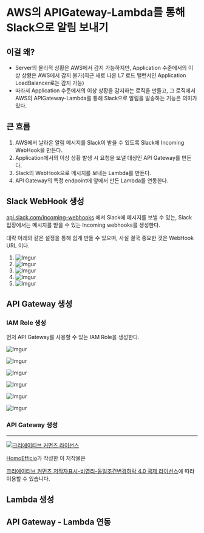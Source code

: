 # AWS의 APIGateway-Lambda를 통해 Slack으로 알림 보내기

## 이걸 왜?

- Server의 물리적 상황은 AWS에서 감지 가능하지만, Application 수준에서의 이상 상황은 AWS에서 감지 불가(최근 새로 나온 L7 로드 밸런서인 Application LoadBalancer로는 감지 가능)
- 따라서 Application 수준에서의 이상 상황을 감지하는 로직을 만들고, 그 로직에서 AWS의 APIGateway-Lambda를 통해 Slack으로 알림을 발송하는 기능은 의미가 있다.

## 큰 흐름

1. AWS에서 날라온 알림 메시지를 Slack이 받을 수 있도록 Slack에 Incoming WebHook을 만든다.
1. Application에서의 이상 상황 발생 시 요청을 보낼 대상인 API Gateway를 만든다.
1. Slack의 WebHook으로 메시지를 보내는 Lambda를 만든다.
1. API Gateway의 특정 endpoint에 앞에서 만든 Lambda를 연동한다.

## Slack WebHook 생성

[api.slack.com/incoming-webhooks](https://api.slack.com/incoming-webhooks) 에서 Slack에 메시지를 보낼 수 있는, Slack 입장에서는 메시지를 받을 수 있는 Incoming webhooks를 생성한다.

대략 아래와 같은 설정을 통해 쉽게 만들 수 있으며, 사실 결국 중요한 것은 WebHook URL 이다.

1. ![Imgur](http://i.imgur.com/XaDRyIz.png)
1. ![Imgur](http://i.imgur.com/EvL2mMh.png)
1. ![Imgur](http://i.imgur.com/mUWplBV.png)
1. ![Imgur](http://i.imgur.com/fWd9Oe6.png)
1. ![Imgur](http://i.imgur.com/fj9MHgQ.png)



## API Gateway 생성

### IAM Role 생성

먼저 API Gateway를 사용할 수 있는 IAM Role을 생성한다.

![Imgur](http://i.imgur.com/2VkBvNx.png)

![Imgur](http://i.imgur.com/yby2Peo.png)

![Imgur](http://i.imgur.com/GXhotsR.png)

![Imgur](http://i.imgur.com/UwCBvYf.png)

![Imgur](http://i.imgur.com/J91pbgf.png)

![Imgur](http://i.imgur.com/8BxNO30.png)

### API Gateway 생성


----
<a rel="license" href="http://creativecommons.org/licenses/by-nc-sa/4.0/"><img alt="크리에이티브 커먼즈 라이선스" style="border-width:0" src="https://i.creativecommons.org/l/by-nc-sa/4.0/88x31.png" /></a>

<a href='https://www.facebook.com/hanmomhanda' target='_blank'>HomoEfficio</a>가 작성한 이 저작물은

<a rel="license" href="http://creativecommons.org/licenses/by-nc-sa/4.0/">크리에이티브 커먼즈 저작자표시-비영리-동일조건변경허락 4.0 국제 라이선스</a>에 따라 이용할 수 있습니다.





## Lambda 생성




## API Gateway - Lambda 연동
